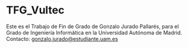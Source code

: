 # TFG_Vultec

Este es el Trabajo de Fin de Grado de Gonzalo Jurado Pallarés, para el Grado de Ingeniería Informática en la Universidad Autónoma de Madrid.
Contacto: gonzalo.jurado@estudiante.uam.es

